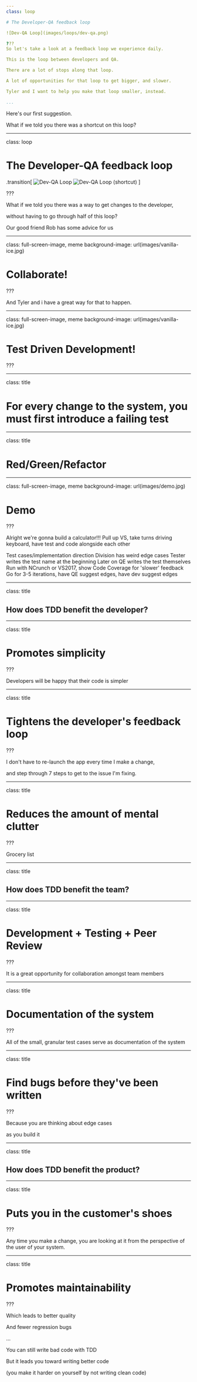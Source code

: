 ```yaml
---
class: loop

# The Developer-QA feedback loop

![Dev-QA Loop](images/loops/dev-qa.png)

???
So let's take a look at a feedback loop we experience daily.

This is the loop between developers and QA.

There are a lot of stops along that loop.

A lot of opportunities for that loop to get bigger, and slower.

Tyler and I want to help you make that loop smaller, instead.

...
```


Here's our first suggestion.

What if we told you there was a shortcut on this loop?

---
class: loop

# The Developer-QA feedback loop

.transition[
![Dev-QA Loop](images/loops/dev-qa.png)
![Dev-QA Loop (shortcut)](images/loops/tdd-shortcut.png)
]

???

What if we told you there was a way to get changes to the developer,

without having to go through half of this loop?

Our good friend Rob has some advice for us 

---
class: full-screen-image, meme
background-image: url(images/vanilla-ice.jpg)

# Collaborate! 

???

And Tyler and i have a great way for that to happen.

---
class: full-screen-image, meme
background-image: url(images/vanilla-ice.jpg)

# Test Driven Development! 

???

---
class: title

# For every change to the system, you must first introduce a failing test

---
class: title

# Red/Green/Refactor

---
class: full-screen-image, meme
background-image: url(images/demo.jpg)

# Demo

???

Alright we're gonna build a calculator!!! 
Pull up VS, take turns driving keyboard, have test and code alongside each other

Test cases/implementation direction
Division has weird edge cases
Tester writes the test name at the beginning
Later on QE writes the test themselves
Run with NCrunch or VS2017, show Code Coverage for 'slower' feedback
Go for 3-5 iterations, have QE suggest edges, have dev suggest edges

---
class: title

## How does TDD benefit the developer?

---
class: title

# Promotes simplicity

???

Developers will be happy that their code is simpler 

---
class: title

# Tightens the developer's feedback loop

???

I don't have to re-launch the app every time I make a change, 

and step through 7 steps to get to the issue I'm fixing.

---
class: title

# Reduces the amount of mental clutter

???

Grocery list

---
class: title

## How does TDD benefit the team?

---
class: title

# Development + Testing + Peer Review

???

It is a great opportunity for collaboration amongst team members  

---
class: title

# Documentation of the system

???

All of the small, granular test cases serve as documentation of the system

---
class: title

# Find bugs before they've been written

???

Because you are thinking about edge cases 

as you build it

---
class: title

## How does TDD benefit the product?

---
class: title

# Puts you in the customer's shoes 

???

Any time you make a change, you are looking at it from the perspective of the user of your system.

---
class: title

# Promotes maintainability

???

Which leads to better quality

And fewer regression bugs

...

You can still write bad code with TDD

But it leads you toward writing better code 

(you make it harder on yourself by not writing clean code)



